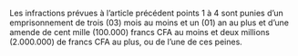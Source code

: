 Les infractions prévues à l’article précédent points 1 à 4 sont punies d’un emprisonnement de trois (03) mois au moins et un (01) an au plus et d’une amende de cent mille (100.000) francs CFA au moins et deux millions (2.000.000) de francs CFA au plus, ou de l’une de ces peines.